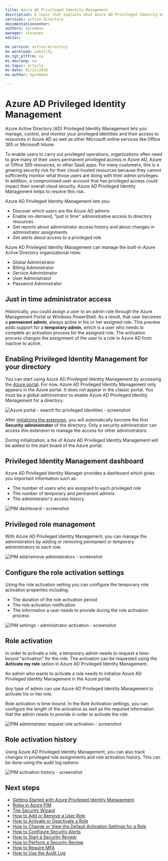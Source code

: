 ```yaml
---
title: Azure AD Privileged Identity Management
description: A topic that explains what Azure AD Privileged Identity management is and how to configure it.
services: active-directory
documentationcenter: 
authors: kgremban
manager: stevenpo
editor: 

ms.service: active-directory
ms.workload: identity
ms.tgt_pltfrm: na
ms.devlang: na
ms.topic: article
ms.date: 01/21/2016
ms.author: kgremban

---
```

# Azure AD Privileged Identity Management
Azure Active Directory (AD) Privileged Identity Management lets you manage, control, and monitor your privileged identities and their access to resources in Azure AD as well as other Microsoft online services like Office 365 or Microsoft Intune.  

To enable users to carry out privileged operations, organizations often need to give many of their users permanent privileged access in Azure AD, Azure or Office 365 resources, or other SaaS apps. For many customers, this is a growing security risk for their cloud-hosted resources because they cannot sufficiently monitor what those users are doing with their admin privileges. In addition, a compromised user account that has privileged access could impact their overall cloud security. Azure AD Privileged Identity Management helps to resolve this risk.  

Azure AD Privileged Identity Management lets you:  

* Discover which users are the Azure AD admins
* Enable on-demand, "just in time" administrative access to directory resources
* Get reports about administrator access history and about changes in administrator assignments
* Get alerts about access to a privileged role

Azure AD Privileged Identity Management can manage the built-in Azure Active Directory organizational roles:  

* Global Administrator
* Billing Administrator
* Service Administrator  
* User Administrator
* Password Administrator

## Just in time administrator access
Historically, you could assign a user to an admin role through the Azure Management Portal or Windows PowerShell. As a result, that user becomes a **permanent admin**, always active in his or her assigned role. This preview adds support for a **temporary admin**, which is a user who needs to complete an activation process for the assigned role.  The activation process changes the assignment of the user to a role in Azure AD from inactive to active.

## Enabling Privileged Identity Management for your directory
You can start using Azure AD Privileged Identity Management by accessing the [Azure portal](https://portal.azure.com/). For now, Azure AD Privileged Identity Management only appears in the Azure portal.  It does not appear in the classic portal. You must be a global administrator to enable Azure AD Privileged Identity Management for a directory.

![Azure portal - search for privileged identities - screenshot][1]

After [initializing the extension](active-directory-privileged-identity-management-getting-started.md), you will automatically become the first **Security administrator** of the directory. Only a security administrator can access this extension to manage the access for other administrators.  

During initialization, a tile of Azure AD Privileged Identity Management will be added to the start board of the Azure portal.

## Privileged Identity Management dashboard
Azure AD Privileged Identity Manager provides a dashboard which gives you important information such as:

* The number of users who are assigned to each privileged role  
* The number of temporary and permanent admins
* The administrator's access history

![PIM dashboard - screenshot][2]

## Privileged role management
With Azure AD Privileged Identity Management, you can manage the administrators by adding or removing permanent or temporary administrators to each role.

![PIM add/remove administrators - screenshot][3]

## Configure the role activation settings
Using the role activation setting you can configure the temporary role activation properties including:

* The duration of the role activation period
* The role activation notification
* The information a user needs to provide during the role activation process  

![PIM settings - administrator activation - screenshot][4]

## Role activation
In order to activate a role, a temporary admin needs to request a time-bound "activation" for the role. The activation can be requested using the **Activate my role** option in Azure AD Privileged Identity Management.

An admin who wants to activate a role needs to initialize Azure AD Privileged Identity Management in the Azure portal.

Any type of admin can use Azure AD Privileged Identity Management to activate his or her role.

Role activation is time-bound. In the Role Activation settings, you can configure the length of the activation as well as the required information that the admin needs to provide in order to activate the role.

![PIM administrator request role activation - screenshot][5]

## Role activation history
Using Azure AD Privileged Identity Management, you can also track changes in privileged role assignments and role activation history. This can be done using the audit log options:

![PIM activation history - screenshot][6]

## Next steps
- [Getting Started with Azure Privileged Identity Management](../articles/active-directory/active-directory-privileged-identity-management-getting-started.md)
- [Roles in Azure PIM](../articles/active-directory/active-directory-privileged-identity-management-roles.md)
- [The Security Wizard](../articles/active-directory/active-directory-privileged-identity-management-security-wizard.md)
- [How to Add or Remove a User Role](../articles/active-directory/active-directory-privileged-identity-management-how-to-add-role-to-user.md)
- [How to Activate or Deactivate a Role](../articles/active-directory/active-directory-privileged-identity-management-how-to-activate-role.md)
- [How to Change or View the Default Activation Settings for a Role](../articles/active-directory/active-directory-privileged-identity-management-how-to-change-default-settings.md)
- [How to Configure Security Alerts](../articles/active-directory/active-directory-privileged-identity-management-how-to-configure-security-alerts.md)
- [How to Start a Security Review](../articles/active-directory/active-directory-privileged-identity-management-how-to-start-security-review.md)
- [How to Perform a Security Review](../articles/active-directory/active-directory-privileged-identity-management-how-to-perform-security-review.md)
- [How to Require MFA](../articles/active-directory/active-directory-privileged-identity-management-how-to-require-mfa.md)
- [How to Use the Audit Log](../articles/active-directory/active-directory-privileged-identity-management-how-to-use-audit-log.md)


<!--Image references-->

[1]: ./media/active-directory-privileged-identity-management-configure/Search_PIM.png
[2]: ./media/active-directory-privileged-identity-management-configure/PIM_Dash.png
[3]: ./media/active-directory-privileged-identity-management-configure/PIM_AddRemove.png
[4]: ./media/active-directory-privileged-identity-management-configure/PIM_RoleActivationSettings.png
[5]: ./media/active-directory-privileged-identity-management-configure/PIM_RequestActivation.png
[6]: ./media/active-directory-privileged-identity-management-configure/PIM_ActivationHistory.png
